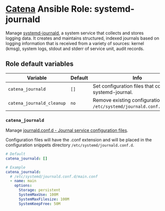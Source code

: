 # [Catena](https://github.com/alysoid/catena) Ansible Role: systemd-journald

Manage [systemd-journald](https://man.archlinux.org/man/systemd-journald.8.en), a system service that collects and stores logging data. It creates and maintains structured, indexed journals based on logging information that is received from a variety of sources: kernel (kmsg), system logs, stdout and stderr of service unit, audit records.

## Role default variables

| Variable                  | Default | Info                                                                        |
| ------------------------- | ------- | --------------------------------------------------------------------------- |
| `catena_journald`         | `[]`    | Set configuration files that control systemd-journal.                       |
| `catena_journald_cleanup` | `no`    | Remove existing configuration files: `/etc/systemd/journald.conf.d/*.conf`. |

### `catena_journald`

Manage [journald.conf.d - Journal service configuration files](https://man.archlinux.org/man/journald.conf.5.en).

Configuration files will have the .conf extension and will be placed in the configuration snippets directory `/etc/systemd/journald.conf.d`.

```yaml
# Default
catena_journald: []

# Example
catena_journald:
  # /etc/systemd/journald.conf.d/main.conf
  - name: main
    options:
      Storage: persistent
      SystemMaxUse: 100M
      SystemMaxFilesize: 100M
      SystemKeepFree: 50M
```
